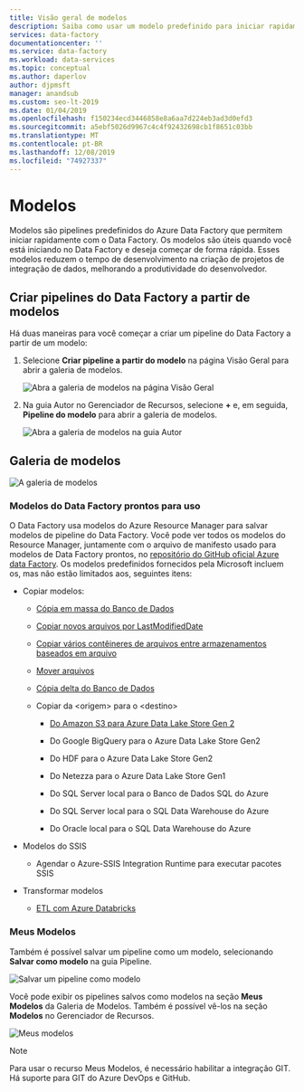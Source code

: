 ```yaml
---
title: Visão geral de modelos
description: Saiba como usar um modelo predefinido para iniciar rapidamente com Azure Data Factory.
services: data-factory
documentationcenter: ''
ms.service: data-factory
ms.workload: data-services
ms.topic: conceptual
ms.author: daperlov
author: djpmsft
manager: anandsub
ms.custom: seo-lt-2019
ms.date: 01/04/2019
ms.openlocfilehash: f150234ecd3446858e8a6aa7d224eb3ad3d0efd3
ms.sourcegitcommit: a5ebf5026d9967c4c4f92432698cb1f8651c03bb
ms.translationtype: MT
ms.contentlocale: pt-BR
ms.lasthandoff: 12/08/2019
ms.locfileid: "74927337"
---
```

# <a name="templates"></a>Modelos

Modelos são pipelines predefinidos do Azure Data Factory que permitem iniciar rapidamente com o Data Factory. Os modelos são úteis quando você está iniciando no Data Factory e deseja começar de forma rápida. Esses modelos reduzem o tempo de desenvolvimento na criação de projetos de integração de dados, melhorando a produtividade do desenvolvedor.

## <a name="create-data-factory-pipelines-from-templates"></a>Criar pipelines do Data Factory a partir de modelos

Há duas maneiras para você começar a criar um pipeline do Data Factory a partir de um modelo:

1.  Selecione **Criar pipeline a partir do modelo** na página Visão Geral para abrir a galeria de modelos.

    ![Abra a galeria de modelos na página Visão Geral](media/solution-templates-introduction/templates-intro-image1.png)

1.  Na guia Autor no Gerenciador de Recursos, selecione **+** e, em seguida, **Pipeline do modelo** para abrir a galeria de modelos.

    ![Abra a galeria de modelos na guia Autor](media/solution-templates-introduction/templates-intro-image2.png)

## <a name="template-gallery"></a>Galeria de modelos

![A galeria de modelos](media/solution-templates-introduction/templates-intro-image3.png)

### <a name="out-of-the-box-data-factory-templates"></a>Modelos do Data Factory prontos para uso

O Data Factory usa modelos do Azure Resource Manager para salvar modelos de pipeline do Data Factory. Você pode ver todos os modelos do Resource Manager, juntamente com o arquivo de manifesto usado para modelos de Data Factory prontos, no [repositório do GitHub oficial Azure data Factory](https://github.com/Azure/Azure-DataFactory/tree/master/templates). Os modelos predefinidos fornecidos pela Microsoft incluem os, mas não estão limitados aos, seguintes itens:

-   Copiar modelos:

    -   [Cópia em massa do Banco de Dados](solution-template-bulk-copy-with-control-table.md)
    
    -   [Copiar novos arquivos por LastModifiedDate](solution-template-copy-new-files-lastmodifieddate.md)

    -   [Copiar vários contêineres de arquivos entre armazenamentos baseados em arquivo](solution-template-copy-files-multiple-containers.md)

    -   [Mover arquivos](solution-template-move-files.md)

    -   [Cópia delta do Banco de Dados](solution-template-delta-copy-with-control-table.md)

    -   Copiar da \<origem\> para o \<destino\>

        -   [Do Amazon S3 para Azure Data Lake Store Gen 2](solution-template-migration-s3-azure.md)

        -   Do Google BigQuery para o Azure Data Lake Store Gen2

        -   Do HDF para o Azure Data Lake Store Gen2

        -   Do Netezza para o Azure Data Lake Store Gen1

        -   Do SQL Server local para o Banco de Dados SQL do Azure

        -   Do SQL Server local para o SQL Data Warehouse do Azure

        -   Do Oracle local para o SQL Data Warehouse do Azure

-   Modelos do SSIS

    -   Agendar o Azure-SSIS Integration Runtime para executar pacotes SSIS

-   Transformar modelos

    -   [ETL com Azure Databricks](solution-template-databricks-notebook.md)

### <a name="my-templates"></a>Meus Modelos

Também é possível salvar um pipeline como um modelo, selecionando **Salvar como modelo** na guia Pipeline.

![Salvar um pipeline como modelo](media/solution-templates-introduction/templates-intro-image4.png)

Você pode exibir os pipelines salvos como modelos na seção **Meus Modelos** da Galeria de Modelos. Também é possível vê-los na seção **Modelos** no Gerenciador de Recursos.

![Meus modelos](media/solution-templates-introduction/templates-intro-image5.png)

> [!NOTE]
> Para usar o recurso Meus Modelos, é necessário habilitar a integração GIT. Há suporte para GIT do Azure DevOps e GitHub.
